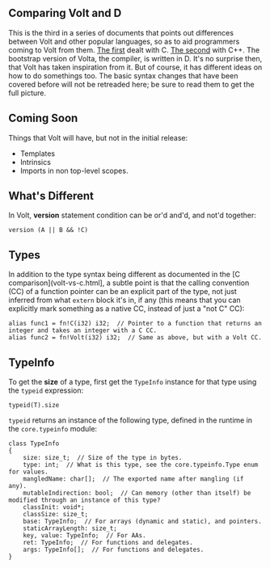 Comparing Volt and D
---

This is the third in a series of documents that points out differences between Volt and other popular languages, so as to aid programmers coming to Volt from them. [The first](volt-vs-c.html) dealt with C. [The second](volt-vs-cpp.html) with C++. The bootstrap version of Volta, the compiler, is written in D. It's no surprise then, that Volt has taken inspiration from it. But of course, it has different ideas on how to do somethings too. The basic syntax changes that have been covered before will not be retreaded here; be sure to read them to get the full picture.

Coming Soon
---

Things that Volt will have, but not in the initial release:
* Templates
* Intrinsics
* Imports in non top-level scopes.

What's Different
---

In Volt, **version** statement condition can be or'd and'd, and not'd together:

	version (A || B && !C)
	
Types
---

In addition to the type syntax being different as documented in the [C comparison](volt-vs-c.html], a subtle point is that the calling convention (CC) of a function pointer can be an explicit part of the type, not just inferred from what `extern` block it's in, if any (this means that you can explicitly mark something as a native CC, instead of just a "not C" CC):

	alias func1 = fn!C(i32) i32;  // Pointer to a function that returns an integer and takes an integer with a C CC.
	alias func2 = fn!Volt(i32) i32;  // Same as above, but with a Volt CC.

TypeInfo
---

To get the **size** of a type, first get the `TypeInfo` instance for that type using the `typeid` expression:

	typeid(T).size

`typeid` returns an instance of the following type, defined in the runtime in the `core.typeinfo` module:

	class TypeInfo
	{
		size: size_t;  // Size of the type in bytes.
		type: int;  // What is this type, see the core.typeinfo.Type enum for values.
		mangledName: char[];  // The exported name after mangling (if any).
		mutableIndirection: bool;  // Can memory (other than itself) be modified through an instance of this type?
		classInit: void*;
		classSize: size_t;
		base: TypeInfo;  // For arrays (dynamic and static), and pointers.
		staticArrayLength: size_t;
		key, value: TypeInfo;  // For AAs.
		ret: TypeInfo;  // For functions and delegates.
		args: TypeInfo[];  // For functions and delegates.
	}
